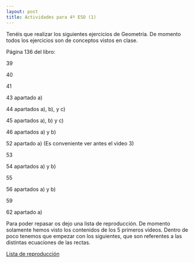 ```yaml
---
layout: post
title: Actividades para 4º ESO (1)
---
```


Tenéis que realizar los siguientes ejercicios de Geometría. De momento todos los ejercicios son de conceptos vistos en clase.

Página 136 del libro:

39

40

41

43 apartado a)

44 apartados a), b), y c)

45 apartados a), b) y c)

46 apartados a) y b)

52 apartado a) (Es conveniente ver antes el video 3)

53

54 apartados a) y b)

55

56 apartados a) y b)

59

62 apartado a)

Para poder repasar os dejo una lista de reproducción. De momento solamente hemos visto los contenidos de los 5 primeros videos. Dentro de poco tenemos que empezar con los siguientes, que son referentes a las distintas ecuaciones de las rectas.

[Lista de reproducción](https://www.youtube.com/playlist?list=PLpbLLqs33gIkold1QeRtksdHhyF8yMZJX)